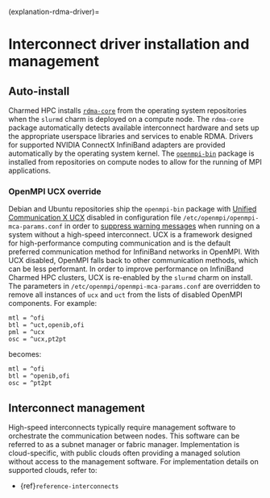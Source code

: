 (explanation-rdma-driver)=
# Interconnect driver installation and management

## Auto-install

Charmed HPC installs [`rdma-core`](https://github.com/linux-rdma/rdma-core) from the operating system repositories when the `slurmd` charm is deployed on a compute node. The `rdma-core` package automatically detects available interconnect hardware and sets up the appropriate userspace libraries and services to enable RDMA. Drivers for supported NVIDIA ConnectX InfiniBand adapters are provided automatically by the operating system kernel. The [`openmpi-bin`](https://www.open-mpi.org/) package is installed from repositories on compute nodes to allow for the running of MPI applications.

### OpenMPI UCX override

Debian and Ubuntu repositories ship the `openmpi-bin` package with [Unified Communication X UCX](https://openucx.org/) disabled in configuration file `/etc/openmpi/openmpi-mca-params.conf` in order to [suppress warning messages](https://github.com/open-mpi/ompi/issues/8367) when running on a system without a high-speed interconnect. UCX is a framework designed for high-performance computing communication and is the default preferred communication method for InfiniBand networks in OpenMPI. With UCX disabled, OpenMPI falls back to other communication methods, which can be less performant. In order to improve performance on InfiniBand Charmed HPC clusters, UCX is re-enabled by the `slurmd` charm on install. The parameters in `/etc/openmpi/openmpi-mca-params.conf` are overridden to remove all instances of `ucx` and `uct` from the lists of disabled OpenMPI components. For example:

```
mtl = ^ofi
btl = ^uct,openib,ofi
pml = ^ucx
osc = ^ucx,pt2pt
```

becomes:

```
mtl = ^ofi
btl = ^openib,ofi
osc = ^pt2pt
```

## Interconnect management

High-speed interconnects typically require management software to orchestrate the communication between nodes. This software can be referred to as a subnet manager or fabric manager. Implementation is cloud-specific, with public clouds often providing a managed solution without access to the management software. For implementation details on supported clouds, refer to:

- {ref}`reference-interconnects`
